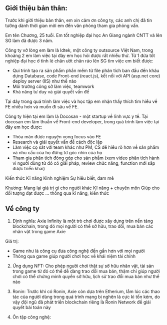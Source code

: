 ## Giới thiệu bản thân:
Trước khi giới thiệu bản thân, em xin cảm ơn công ty, các anh chị đã tin tưởng dành thời gian mời em đến văn phòng tham gia phỏng vấn.

Em tên Chương, 25 tuổi.
Em tốt nghiệp đại học An Giang ngành CNTT và lên SG làm đã được 3 năm.

Công ty vở lòng em làm là Idtek, một công ty outsource Việt Nam, trong khoảng 2 em làm việc tại đây em học hỏi được rất nhiều thứ.
Từ 1 đứa tốt nghiệp đại học ở tỉnh lẻ chân ướt chân ráo lên SG tìm việc em biết được:
 - Qui trình tạo ra sản phẩm phần mềm từ file phân tích ban đầu đến khâu dựng Database, code Front-end (react.js), kết nối với API (asp.net core) deploy server (IIS) như thế nào
 - Môi trường công sở làm việc, teamwork
 - Khả năng tư duy và giải quyết vấn đề

Tại đây trong quá trình làm việc và học tập em nhận thấy thích tìm hiểu về FE nhiều hơn và muốn đi sâu về FE.

Công ty hiện tại em làm là Docosan - một startup về lĩnh vực y tế.
Tại docosan em làm thuần về Front-end developer, trong quá trình làm việc tại đây em học được:
 - Thỏa mãn được nguyện vọng focus vào FE  
 - Research và giải quyết vấn đề cách độc lập
 - Làm việc cọ sát với team khác như PM, CS để hiểu rõ hơn về sản phẩm và nhu cầu của họ đứng từ góc nhìn của họ
 - Tham gia phân tích đóng góp cho sản phẩm (xem video phân tích hành vi người dùng từ đó có giải pháp, review chức năng, function mới sắp được triển khai)


Kiến thức
Kĩ năng
Kinh nghiệm
Sự hiểu biết, đam mê



Khương:
Mang lại giá trị gì cho người khác 
Kĩ năng + chuyên môn
Giúp cho đối tượng đạt được ... thông qua kĩ năng, kiến thức

## Về công ty

1. Định nghĩa:
Axie Infinity là một trò chơi được xây dựng trên nền tảng blockchain, trong đó mọi người có thể sỡ hữu, trao đổi, mua bán các nhân vật trong game Axie 

Giá trị: 
- Game như là công cụ đưa công nghệ đến gần hơn với mọi người
- Thông qua game giúp người chơi học về khái niệm tài chính

2. Ứng dụng NFT:
Cho phép người chơi thật sự sỡ hữu nhân vật, tài sản trong game từ đó có thể dễ dàng trao đổi mua bán, thậm chí giúp người chơi có thể chứng minh quyền sỡ hữu, lịch sử trao đổi mua bán như thế nào

3. Ronin:
Trước khi có Ronin, Axie  còn dựa trên Etherium, lắm lúc các thao tác của người dùng trong quá trình mạng bị nghẽn là cực kì tốn kém, do vậy đội ngũ đã phát triển blockchain riêng là Ronin Network để giải quyết bài toán này 

4. Ôn tập công nghệ:

